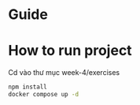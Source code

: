 # Guide

# How to run project

Cd vào thư mục week-4/exercises

```bash
npm install
docker compose up -d
```